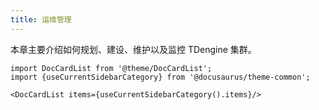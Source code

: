 ```yaml
---
title: 运维管理
---
```


本章主要介绍如何规划、建设、维护以及监控 TDengine 集群。

```mdx-code-block
import DocCardList from '@theme/DocCardList';
import {useCurrentSidebarCategory} from '@docusaurus/theme-common';

<DocCardList items={useCurrentSidebarCategory().items}/>
```
